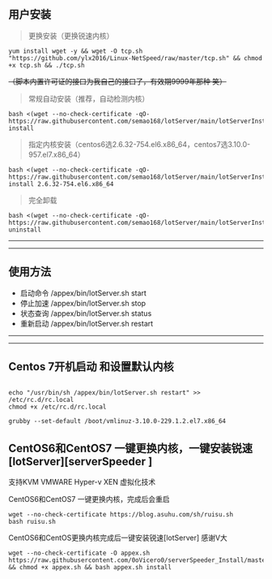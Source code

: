 ## 用户安装  

 > 更换安装（更换锐速内核）
```
yum install wget -y && wget -O tcp.sh "https://github.com/ylx2016/Linux-NetSpeed/raw/master/tcp.sh" && chmod +x tcp.sh && ./tcp.sh
```

  


 ~~（脚本内置许可证的接口为我自己的接口了，有效期9999年那种 笑）~~
 > 常规自动安装（推荐，自动检测内核）
```
bash <(wget --no-check-certificate -qO-  https://raw.githubusercontent.com/semao168/lotServer/main/lotServerInstall.sh) install
```

 > 指定内核安装（centos6选2.6.32-754.el6.x86_64，centos7选3.10.0-957.el7.x86_64）
```
bash <(wget --no-check-certificate -qO-  https://raw.githubusercontent.com/semao168/lotServer/main/lotServerInstall.sh) install 2.6.32-754.el6.x86_64
```

 > 完全卸载
```
bash <(wget --no-check-certificate -qO-  https://raw.githubusercontent.com/semao168/lotServer/main/lotServerInstall.sh) uninstall
```
***
***
## 使用方法
- 启动命令 /appex/bin/lotServer.sh start
- 停止加速 /appex/bin/lotServer.sh stop
- 状态查询 /appex/bin/lotServer.sh status
- 重新启动 /appex/bin/lotServer.sh restart
***
***
## Centos 7开机启动  和设置默认内核
```

echo "/usr/bin/sh /appex/bin/lotServer.sh restart" >> /etc/rc.d/rc.local
chmod +x /etc/rc.d/rc.local

grubby --set-default /boot/vmlinuz-3.10.0-229.1.2.el7.x86_64
```

## CentOS6和CentOS7 一键更换内核，一键安装锐速[lotServer][serverSpeeder ]

 支持KVM VMWARE Hyper-v XEN 虚拟化技术

CentOS6和CentOS7 一键更换内核，完成后会重启
```
wget --no-check-certificate https://blog.asuhu.com/sh/ruisu.sh
bash ruisu.sh
```
CentOS6和CentOS更换内核完成后一键安装锐速[lotServer]  感谢V大
```
wget --no-check-certificate -O appex.sh https://raw.githubusercontent.com/0oVicero0/serverSpeeder_Install/master/appex.sh && chmod +x appex.sh && bash appex.sh install
```
